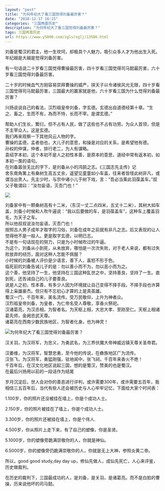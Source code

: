 ```yaml
---
layout: "post"
title: "为何年纪大了看三国觉得刘备最厉害？"
date: "2018-12-17 16:15"
categories: "三国两晋历史"
description: "为何年纪大了看三国觉得刘备最厉害？"
tags: 三国两晋历史
url: https://www.y5000.com/zgls/sglj/13506.html
---
```






刘备是蜀汉的君主，他一生坎坷，却极具个人魅力，吸引众多人才为他出生入死。年纪越是大越是觉得刘备厉害。

有一句话说二十岁看三国觉得曹操最厉害，四十岁看三国觉得司马懿最厉害，六十岁看三国觉得刘备最厉害。

二十岁的时候血气方刚容易崇拜曹操的威严，挟天子以令诸侯风光无限，四十岁看三国觉得司马懿最厉害，三国最大的赢家就是他，六十岁看三国为什么觉得刘备最厉害？

兴扬说说自己的看法，汉烈祖皇帝刘备，字玄德。玄德出自道德经第十章。“生之、畜之，生而不有，為而不恃，长而不宰。是谓玄德。”

帮助人们生长，繁衍。但不占有人民，做了这些也不占有功劳。为众人首领，但是不主宰众人。这是玄德。  
我们再来观察一下其他风云人物的字。  
曹操的孟德，孟者伯也，大儿子的意思，和操是对应的关系，是希望他有德。  
孙权的仲谋，仲者，排行老二，为人有谋略。  
袁绍字本初，这个本初不是人之初性本善，是原本的意思，道经中常有返本初，如本初一类的语句。  
在刘备嚣张无比的字下，是刘备从小的鸿鹄之志。《三国志先主传》记  
舍东南角篱上有桑树生高五丈余，遥望见童童如小车盖，往来者皆怪此树非凡，或谓当出贵人。先主少时，与宗中诸小儿于树下戏，言：“吾必当乘此羽葆盖车。”叔父子敬谓曰：“汝勿妄语，灭吾门也！”

**![](https://img.y5000.com/uploads/allimg/170215/10194H146-0.jpg)**

  
刘备家中有一颗桑树高有十二米，（东汉一丈二点四米，五丈十二米），其树大如车盖，刘备小时候和人吹牛逼说：“我以后要做的车，是羽葆盖车”，这种车上覆盖羽毛，为天子之车。  
所以他叔叔说汝勿妄语，灭吾门也！  
按照古人男子成年才取字的习俗，刘备在成年之前就有非凡之志。后又表现的让人觉得他不是一般人。更是取字玄德，以明已志。  
不是有一句话现在的努力，只是为小时候吹过的牛逼。  
为这个，刘备从小到死，从未放弃，哪怕是一次次失败，对于老人来说，都有过失败放弃的经历，面对这种人怎能不佩服？  
小时候的刘备被人评价是少语言，善下人，喜怒不形于色。  
临死前的刘备告诫儿子的是：勿以善小而不为，勿以恶小而为之。  
这个善，他坚持了一生，他坚持在三国这种乱世之中，坚持善良，坚持了一生。直到死，还告诫自己的儿子要善良。  
说是人之初，性本善，有多少人因为环境就让自己变得不择手段。不择手段也许算得上枭雄豪杰。但只有不忘初心才算的上是真英雄。  
蜀汉一门，千百年来，美名流传。受万民敬仰，上升为神者众。  
汉烈祖皇帝刘备，为皇者，为仁帝名受人尊敬，享香火祭祀。  
汉诸葛亮，为汉丞相，为智者名。为天枢上相，大忠大孝、至刚至仁。天枢上相诸葛先师，金阙忠武天尊。  
诸葛亮在西南少数民族地区，为智者化身。也为神灵！

![为何年纪大了看三国觉得刘备最厉害？](/uploads/allimg/170215/6-1F215101601A9.JPG)

汉关羽，为汉将军，为忠义，为勇武名，为三界伏魔大帝神威远镇天尊关圣帝君。

汉姜维，为汉将军，智慧忠勇，至今他的传说，在彝族地区广为流传。  
汉张飞，为汉将军，勇猛刚强，驻地阆中，张飞祠，千百年来香火不绝！  
千百年后，在汉文化地区说起三国，想的是蜀汉，赞美的也是蜀汉。  
在最后兴扬用以前的一段话作为结尾

岁月沉淀后，世人会对你的善恶进行评判，或许需要300年，或许需要五百年，我相信三五百年后，当代有些人还会被历史与人心牢牢记忆，下面给大家个时间表：

1.100岁，你的照片还没被挂在墙上，你是个成功人士。

2.150岁，你的照片被挂在了墙上，你是个成功人士。

3.300岁，你的照片还被挂在墙上，你是个伟人.

4.500岁，你从照片上走下来，有了自己的塑像，你是圣贤。

5.1000岁，你的塑像旁跪满崇敬你的人，你就是神仙。

6.5000岁，你的塑像旁仍跪满崇敬你的人，你就是无上大神，参照炎黄二帝。

所以，good good study,day day up，修仙先做人，成仙先死亡，人心来评鉴，历史做裁判。

在历史的裁判下，三国最成功的人，是刘备，是关羽，是诸葛亮。而不是白脸的曹操，历来说他坏的司马懿。
